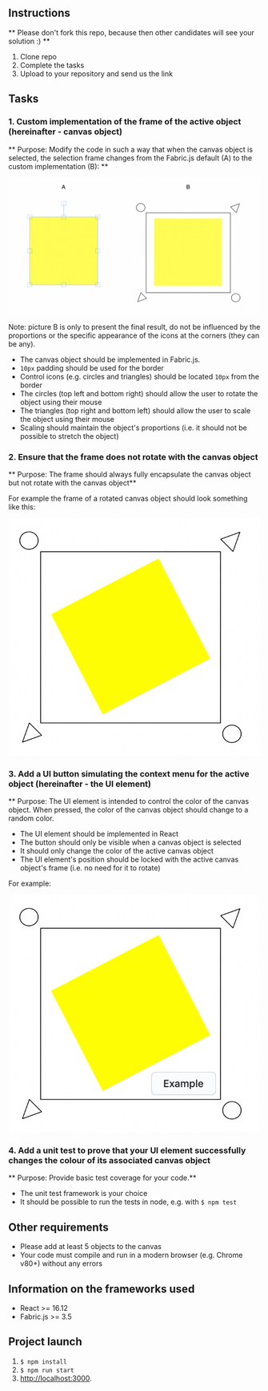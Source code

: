 ## Instructions

** Please don't fork this repo, because then other candidates will see your solution :) **

1. Clone repo
2. Complete the tasks
3. Upload to your repository and send us the link

## Tasks

### 1. Custom implementation of the frame of the active object (hereinafter - canvas object)
** Purpose: Modify the code in such a way that when the canvas object is selected, the selection frame changes from the Fabric.js default (A) to the custom implementation (B): **

![](images/example.png)

Note: picture B is only to present the final result, do not be influenced by the proportions or the specific appearance of the icons at the corners (they can be any).

 * The canvas object should be implemented in Fabric.js.
 * `10px` padding should be used for the border
 * Control icons (e.g. circles and triangles) should be located `10px` from the border
 * The circles (top left and bottom right) should allow the user to rotate the object using their mouse
 * The triangles (top right and bottom left) should allow the user to scale the object using their mouse
 * Scaling should maintain the object's proportions (i.e. it should not be possible to stretch the object)

### 2. Ensure that the frame does not rotate with the canvas object
** Purpose: The frame should always fully encapsulate the canvas object but not rotate with the canvas object**

For example the frame of a rotated canvas object should look something like this:

![](images/rotated.png)

### 3. Add a UI button simulating the context menu for the active object (hereinafter - the UI element)
** Purpose: The UI element is intended to control the color of the canvas object. When pressed, the color of the canvas object should change to a random color.

 * The UI element should be implemented in React
 * The button should only be visible when a canvas object is selected
 * It should only change the color of the active canvas object
 * The UI element's position should be locked with the active canvas object's frame (i.e. no need for it to rotate)

For example:

![](images/button.png)

### 4. Add a unit test to prove that your UI element successfully changes the colour of its associated canvas object
** Purpose: Provide basic test coverage for your code.**

 * The unit test framework is your choice
 * It should be possible to run the tests in node, e.g. with `$ npm test`

## Other requirements

 * Please add at least 5 objects to the canvas
 * Your code must compile and run in a modern browser (e.g. Chrome v80+) without any errors

## Information on the frameworks used

- React >= 16.12
- Fabric.js >= 3.5

## Project launch

1. `$ npm install`
2. `$ npm run start`
3. [http://localhost:3000](http://localhost:3000).
